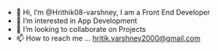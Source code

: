 - 👋 Hi, I’m @Hrithik08-varshney, I am a Front End Developer 
- 👀 I’m interested in App Development
- 💞️ I’m looking to collaborate on Projects
- 📫 How to reach me ... hritik.varshney2000@gmail.com

<!---
Hrithik08-varshney/Hrithik08-varshney is a ✨ special ✨ repository because its `README.md` (this file) appears on your GitHub profile.
You can click the Preview link to take a look at your changes.
--->
